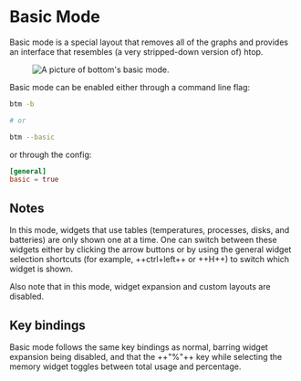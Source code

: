 # Basic Mode

Basic mode is a special layout that removes all of the graphs and provides an interface that resembles (a very stripped-down version of) htop.

<figure>
    <img src="../../assets/screenshots/basic.webp" alt="A picture of bottom's basic mode."/>
</figure>

Basic mode can be enabled either through a command line flag:

```bash
btm -b

# or

btm --basic
```

or through the config:

```toml
[general]
basic = true
```

## Notes

In this mode, widgets that use tables (temperatures, processes, disks, and batteries) are only shown one at a time.
One can switch between these widgets either by clicking the arrow buttons or by using the general widget selection shortcuts (for example, ++ctrl+left++ or ++H++)
to switch which widget is shown.

Also note that in this mode, widget expansion and custom layouts are disabled.

## Key bindings

Basic mode follows the same key bindings as normal, barring widget expansion being disabled, and that the ++"%"++ key while selecting the memory widget toggles between total usage and percentage.
